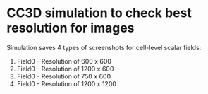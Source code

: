 # CC3D simulation to check best resolution for images

Simulation saves 4 types of screenshots for cell-level scalar fields:
1. Field0 - Resolution of 600 x 600 
1. Field0 - Resolution of 1200 x 600 
1. Field0 - Resolution of 750 x 600 
1. Field0 - Resolution of 1200 x 1200 